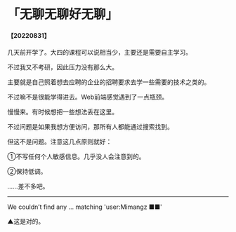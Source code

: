 # 「无聊无聊好无聊」

#### 【20220831】

几天前开学了。大四的课程可以说相当少，主要还是需要自主学习。

不过我又不考研，因此压力没有那么大。

主要就是自己照着想去应聘的企业的招聘要求去学一些需要的技术之类的。

不过嘛不是很能学得进去。Web前端感觉遇到了一点瓶颈。

慢慢来。有时候想把一些想法丢在这里。

不过问题是如果我想方便访问，那所有人都能通过搜索找到。

但这不是问题。注意这几点原则就好：

①不写任何个人敏感信息。几乎没人会注意到的。

②保持低调。

……差不多吧。

---

We couldn’t find any ... matching 'user:Mimangz ■■'

▲这是对的。
